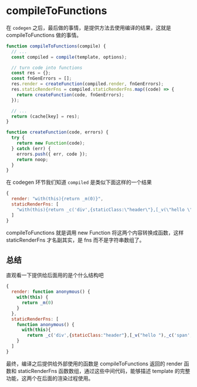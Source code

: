 # compileToFunctions

在 `codegen` 之后，最后做的事情，是提供方法去使用编译的结果，这就是 compileToFunctions 做的事情。

```js
function compileToFunctions(compile) {
  // ...
  const compiled = compile(template, options);

  // turn code into functions
  const res = {};
  const fnGenErrors = [];
  res.render = createFunction(compiled.render, fnGenErrors);
  res.staticRenderFns = compiled.staticRenderFns.map((code) => {
    return createFunction(code, fnGenErrors);
  });

  // ...
  return (cache[key] = res);
}

function createFunction(code, errors) {
  try {
    return new Function(code);
  } catch (err) {
    errors.push({ err, code });
    return noop;
  }
}
```

在 codegen 环节我们知道 `compiled` 是类似下面这样的一个结果

```js
{
  render: "with(this){return _m(0)}",
  staticRenderFns: [
    "with(this){return _c('div',{staticClass:\"header\"},[_v(\"hello \"),_c('span',[_v(\"world\")])])}"
  ]
}
```

compileToFunctions 就是调用 new Function 将这两个内容转换成函数，这样 staticRenderFns 才名副其实，是 fns 而不是字符串数组了。

## 总结

直观看一下提供给后面用的是个什么结构吧

```js
{
  render: function anonymous() {
    with(this) {
      return _m(0)
    }
  },
  staticRenderFns: [
    function anonymous() {
      with(this){
        return _c('div',{staticClass:"header"},[_v("hello "),_c('span',[_v("world")])])}
    }
  ]
}
```

最终，编译之后提供给外部使用的函数是 compileToFunctions 返回的 render 函数和 staticRenderFns 函数数组，通过这些中间代码，能够描述 template 的完整功能，这两个在后面的渲染过程使用。
